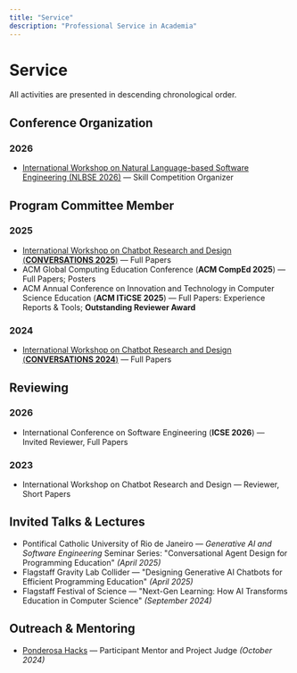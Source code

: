 ```yaml
---
title: "Service"
description: "Professional Service in Academia"
---
```


# Service

All activities are presented in descending chronological order.

## Conference Organization

### 2026

- [International Workshop on Natural Language-based Software Engineering (NLBSE 2026)](https://nlbse2026.github.io/organisation/) — Skill Competition Organizer

## Program Committee Member

### 2025

- [International Workshop on Chatbot Research and Design (**CONVERSATIONS 2025**)](https://2025.conversations.ws/organizers/) — Full Papers
- ACM Global Computing Education Conference (**ACM CompEd 2025**) — Full Papers; Posters
- ACM Annual Conference on Innovation and Technology in Computer Science Education (**ACM ITiCSE 2025**) — Full Papers: Experience Reports & Tools; **Outstanding Reviewer Award**

### 2024

- [International Workshop on Chatbot Research and Design (**CONVERSATIONS 2024**)](https://2024.conversations.ws/organizers/) — Full Papers

## Reviewing

### 2026

- International Conference on Software Engineering (**ICSE 2026**) — Invited Reviewer, Full Papers

### 2023

- International Workshop on Chatbot Research and Design — Reviewer, Short Papers

## Invited Talks & Lectures

- Pontifical Catholic University of Rio de Janeiro — _Generative AI and Software Engineering_ Seminar Series: "Conversational Agent Design for Programming Education" _(April 2025)_
- Flagstaff Gravity Lab Collider — "Designing Generative AI Chatbots for Efficient Programming Education" _(April 2025)_
- Flagstaff Festival of Science — "Next-Gen Learning: How AI Transforms Education in Computer Science" _(September 2024)_

## Outreach & Mentoring

- [Ponderosa Hacks](https://ponderosa-hacks.com/#About) — Participant Mentor and Project Judge _(October 2024)_
